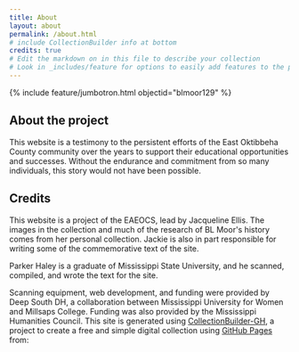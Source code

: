 ```yaml
---
title: About
layout: about
permalink: /about.html
# include CollectionBuilder info at bottom
credits: true
# Edit the markdown on in this file to describe your collection
# Look in _includes/feature for options to easily add features to the page
---
```


{% include feature/jumbotron.html objectid="blmoor129" %}

## About the project

This website is a testimony to the persistent efforts of the East Oktibbeha County community over the years to support their educational opportunities and successes. Without the endurance and commitment from so many individuals, this story would not have been possible.

## Credits

This website is a project of the EAEOCS, lead by Jacqueline Ellis. The images in the collection and much of the research of BL Moor's history comes from her personal collection. Jackie is also in part responsible for writing some of the commemorative text of the site.

Parker Haley is a graduate of Mississippi State University, and he scanned, compiled, and wrote the text for the site.

Scanning equipment, web development, and funding were provided by Deep South DH, a collaboration between Mississippi University for Women and Millsaps College. Funding was also provided by the Mississippi Humanities Council. This site is generated using [CollectionBuilder-GH](https://collectionbuilding.github.io/gh/), a project to create a free and simple digital collection using [GitHub Pages](https://pages.github.com/) from: 
